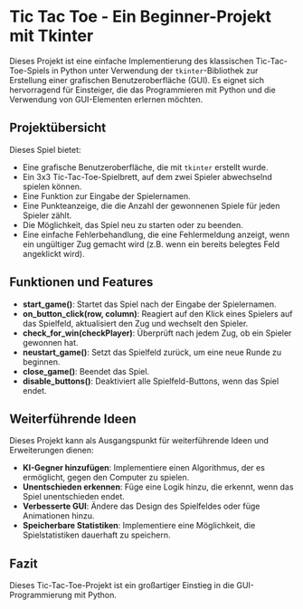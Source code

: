 # Tic Tac Toe - Ein Beginner-Projekt mit Tkinter

Dieses Projekt ist eine einfache Implementierung des klassischen Tic-Tac-Toe-Spiels in Python unter Verwendung der `tkinter`-Bibliothek zur Erstellung einer grafischen Benutzeroberfläche (GUI). Es eignet sich hervorragend für Einsteiger, die das Programmieren mit Python und die Verwendung von GUI-Elementen erlernen möchten.

## Projektübersicht

Dieses Spiel bietet:

- Eine grafische Benutzeroberfläche, die mit `tkinter` erstellt wurde.
- Ein 3x3 Tic-Tac-Toe-Spielbrett, auf dem zwei Spieler abwechselnd spielen können.
- Eine Funktion zur Eingabe der Spielernamen.
- Eine Punkteanzeige, die die Anzahl der gewonnenen Spiele für jeden Spieler zählt.
- Die Möglichkeit, das Spiel neu zu starten oder zu beenden.
- Eine einfache Fehlerbehandlung, die eine Fehlermeldung anzeigt, wenn ein ungültiger Zug gemacht wird (z.B. wenn ein bereits belegtes Feld angeklickt wird).

## Funktionen und Features

- **start_game()**: Startet das Spiel nach der Eingabe der Spielernamen.
- **on_button_click(row, column)**: Reagiert auf den Klick eines Spielers auf das Spielfeld, aktualisiert den Zug und wechselt den Spieler.
- **check_for_win(checkPlayer)**: Überprüft nach jedem Zug, ob ein Spieler gewonnen hat.
- **neustart_game()**: Setzt das Spielfeld zurück, um eine neue Runde zu beginnen.
- **close_game()**: Beendet das Spiel.
- **disable_buttons()**: Deaktiviert alle Spielfeld-Buttons, wenn das Spiel endet.

## Weiterführende Ideen

Dieses Projekt kann als Ausgangspunkt für weiterführende Ideen und Erweiterungen dienen:

- **KI-Gegner hinzufügen**: Implementiere einen Algorithmus, der es ermöglicht, gegen den Computer zu spielen.
- **Unentschieden erkennen**: Füge eine Logik hinzu, die erkennt, wenn das Spiel unentschieden endet.
- **Verbesserte GUI**: Ändere das Design des Spielfeldes oder füge Animationen hinzu.
- **Speicherbare Statistiken**: Implementiere eine Möglichkeit, die Spielstatistiken dauerhaft zu speichern.

## Fazit

Dieses Tic-Tac-Toe-Projekt ist ein großartiger Einstieg in die GUI-Programmierung mit Python.
